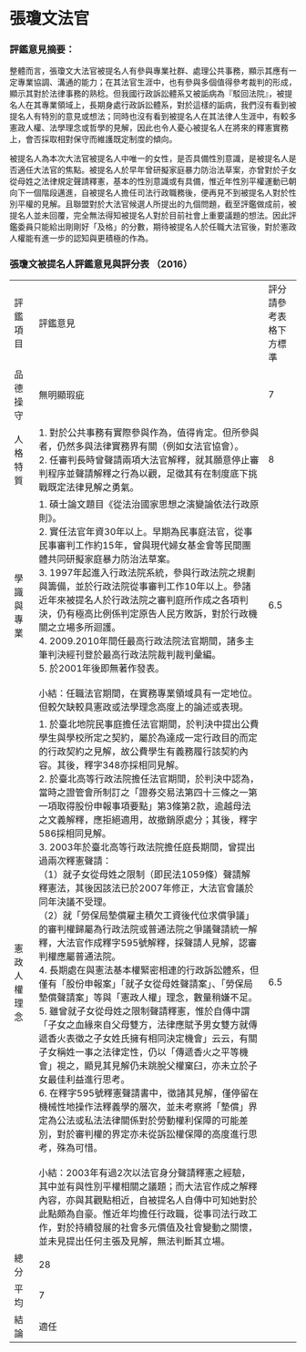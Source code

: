 # 張瓊文法官

### 評鑑意見摘要：

整體而言，張瓊文大法官被提名人有參與專業社群、處理公共事務，顯示其應有一定專業協調、溝通的能力；在其法官生涯中，也有參與多個值得參考裁判的形成，顯示其對於法律事務的熟稔。但我國行政訴訟體系又被詬病為『駁回法院』，被提名人在其專業領域上，長期身處行政訴訟體系，對於這樣的詬病，我們沒有看到被提名人有特別的意見或想法；同時也沒有看到被提名人在其法律人生涯中，有較多憲政人權、法學理念或哲學的見解，因此也令人憂心被提名人在將來的釋憲實務上，會否採取相對保守而維護既定制度的傾向。

被提名人為本次大法官被提名人中唯一的女性，是否具備性別意識，是被提名人是否適任大法官的焦點。被提名人於早年曾研擬家庭暴力防治法草案，亦曾對於子女從母姓之法律規定聲請釋憲，基本的性別意識或有具備，惟近年性別平權運動已朝向下一個階段邁進，自被提名人擔任司法行政職務後，便再見不到被提名人對於性別平權的見解。且聯盟對於大法官候選人所提出的九個問題，截至評鑑做成前，被提名人並未回覆，完全無法得知被提名人對於目前社會上重要議題的想法。因此評鑑委員只能給出剛剛好「及格」的分數，期待被提名人於任職大法官後，對於憲政人權能有進一步的認知與更積極的作為。

### 張瓊文被提名人評鑑意見與評分表 （2016）

<table class="table table-bordered table-hover table-condensed">
    <tbody>
        <tr>
            <td>評鑑項目</td>
            <td>評鑑意見</td>
            <td>評分<br/> 請參考表格下方標準</td>
        </tr>
        <tr>
            <td>品德操守</td>
            <td>無明顯瑕疵</td>
            <td>7</td>
        </tr>
        <tr>
            <td>人格特質</td>
            <td>1. 對於公共事務有實際參與作為，值得肯定。但所參與者，仍然多與法律實務界有關（例如女法官協會）。<br/> 2. 任審判長時曾聲請兩項大法官解釋，就其願意停止審判程序並聲請解釋之行為以觀，足徵其有在制度底下挑戰既定法律見解之勇氣。</td>
            <td>8</td>
        </tr>
        <tr>
            <td>學識與專業</td>
            <td>1. 碩士論文題目《從法治國家思想之演變論依法行政原則》。<br/> 2. 實任法官年資30年以上。早期為民事庭法官，從事民事審判工作約15年，曾與現代婦女基金會等民間團體共同研擬家庭暴力防治法草案。<br/> 3. 1997年起進入行政法院系統，參與行政法院之規劃與籌備，並於行政法院從事審判工作10年以上。參諸近年來被提名人於行政法院之審判庭所作成之各項判決，仍有極高比例係判定原告人民方敗訴，對於行政機關之立場多所迴護。<br/> 4. 2009.2010年間任最高行政法院法官期間，諸多主筆判決經刊登於最高行政法院裁判裁判彙編。<br/> 5. 於2001年後即無著作發表。<br/> <br/> 小結：任職法官期間，在實務專業領域具有一定地位。但較欠缺較具憲政或法學理念高度上的論述或表現。</td>
            <td>6.5</td>
        </tr>
        <tr>
            <td>憲政人權理念</td>
            <td>1. 於臺北地院民事庭擔任法官期間，於判決中提出公費學生與學校所定之契約，屬於為達成一定行政目的而定的行政契約之見解，故公費學生有義務履行該契約內容。其後，釋字348亦採相同見解。<br/> 2. 於臺北高等行政法院擔任法官期間，於判決中認為，當時之證管會所制訂之「證券交易法第四十三條之一第一項取得股份申報事項要點」第3條第2款，逾越母法之文義解釋，應拒絕適用，故撤銷原處分；其後，釋字586採相同見解。<br/> 3. 2003年於臺北高等行政法院擔任庭長期間，曾提出過兩次釋憲聲請：<br/> （1）就子女從母姓之限制（即民法1059條）聲請解釋憲法，其後因該法已於2007年修正，大法官會議於同年決議不受理。<br/> （2）就「勞保局墊償雇主積欠工資後代位求償爭議」的審判權歸屬為行政法院或普通法院之爭議聲請統一解釋，大法官作成釋字595號解釋，採聲請人見解，認審判權應屬普通法院。<br/> 4. 長期處在與憲法基本權緊密相連的行政訴訟體系，但僅有「股份申報案」「就子女從母姓聲請案」、「勞保局墊償聲請案」等與「憲政人權」理念，數量稍嫌不足。<br/> 5. 雖曾就子女從母姓之限制聲請釋憲，惟於自傳中謂「子女之血緣來自父母雙方，法律應賦予男女雙方就傳遞香火表徵之子女姓氏擁有相同決定機會」云云，有關子女稱姓一事之法律定性，仍以「傳遞香火之平等機會」視之，顯見其見解仍未跳脫父權窠臼，亦未立於子女最佳利益進行思考。<br/> 6. 在釋字595號釋憲聲請書中，徵諸其見解，僅停留在機械性地操作法釋義學的層次，並未考察將「墊償」界定為公法或私法法律關係對於勞動權利保障的可能差別，對於審判權的界定亦未從訴訟權保障的高度進行思考，殊為可惜。<br/> <br/> 小結：2003年有過2次以法官身分聲請釋憲之經驗，其中並有與性別平權相關之議題；而大法官作成之解釋內容，亦與其觀點相近，自被提名人自傳中可知她對於此點頗為自豪。惟近年均擔任行政職，從事司法行政工作，對於持續發展的社會多元價值及社會變動之關懷，並未見提出任何主張及見解，無法判斷其立場。</td>
            <td>6.5</td>
        </tr>
        <tr>
            <td>總 分</td>
            <td colspan="2">28</td>
        </tr>
        <tr>
            <td>平 均</td>
            <td colspan="2">7</td>
        </tr>
        <tr>
            <td>結 論</td>
            <td colspan="2">適任</td>
        </tr>
    </tbody>
</table>


